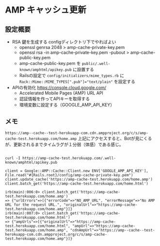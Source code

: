 # AMP キャッシュ更新

## 設定概要

- RSA 鍵を生成する configディレクトリ下でやればよい
  - openssl genrsa 2048 > amp-cache-private-key.pem
  - openssl rsa -in amp-cache-private-key.pem -pubout > amp-cache-public-key.pem
  - amp-cache-public-key.pem を `public/.well-known/amphtml/apikey.pub` に設置する
  - Railsの設定で `config/initializers/mime_types.rb` に `Rack::Mime::MIME_TYPES[".pub"]="text/plain"` を設定する
- APIの有効化 https://console.cloud.google.com/
  - Accelerated Mobile Pages (AMP) URL API
  - 認証情報を作ってAPIキーを取得する
  - 環境変数に設定する（GOOGLE_AMP_API_KEY）

## メモ

`https://amp--cache--test-herokuapp-com.cdn.ampproject.org/c/s/amp-cache-test.herokuapp.com/home.amp`
上記にアクセスすると、Botが見にくるが、更新されるまでタイムラグが１分弱（体感）である感じ。



## 

```
curl -I https://amp-cache-test.herokuapp.com/.well-known/amphtml/apikey.pub

client = Google::AMP::Cache::Client.new ENV['GOOGLE_AMP_API_KEY'], File.read("#{Rails.root}/config/amp-cache-private-key.pem")
client.update_cache('https://amp-cache-test.herokuapp.com/home.amp')
client.batch_get('https://amp-cache-test.herokuapp.com/home.html')
```

```
irb(main):006:0> client.batch_get('https://amp-cache-test.herokuapp.com/home.amp')
=> {"urlErrors"=>[{"errorCode"=>"NO_AMP_URL", "errorMessage"=>"No AMP URL for the request URL.", "originalUrl"=>"https://amp-cache-test.herokuapp.com/home.amp"}]}
irb(main):007:0> client.batch_get('https://amp-cache-test.herokuapp.com/home.html')
=> {"ampUrls"=>[{"originalUrl"=>"https://amp-cache-test.herokuapp.com/home.html", "ampUrl"=>"https://amp-cache-test.herokuapp.com/home.amp", "cdnAmpUrl"=>"https://amp--cache--test-herokuapp-com.cdn.ampproject.org/c/s/amp-cache-test.herokuapp.com/home.amp"}]}
```